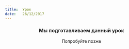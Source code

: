 ```yaml
---
title:  Урок
date:   26/12/2017
---
```


### <center>Мы подготавливаем данный урок</center>
<center>Попробуйте позже</center>